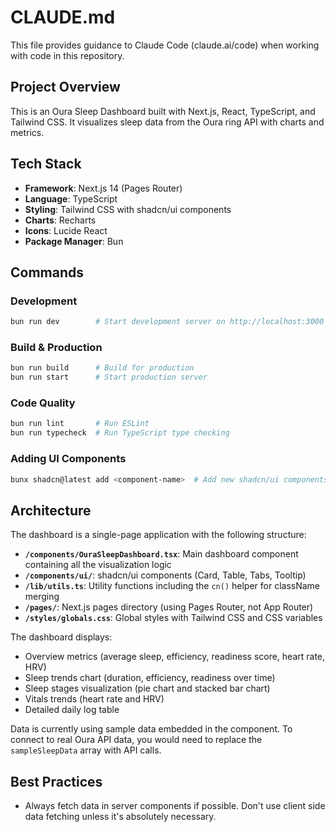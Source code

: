 # CLAUDE.md

This file provides guidance to Claude Code (claude.ai/code) when working with code in this repository.

## Project Overview

This is an Oura Sleep Dashboard built with Next.js, React, TypeScript, and Tailwind CSS. It visualizes sleep data from the Oura ring API with charts and metrics.

## Tech Stack

- **Framework**: Next.js 14 (Pages Router)
- **Language**: TypeScript
- **Styling**: Tailwind CSS with shadcn/ui components
- **Charts**: Recharts
- **Icons**: Lucide React
- **Package Manager**: Bun

## Commands

### Development
```bash
bun run dev        # Start development server on http://localhost:3000
```

### Build & Production
```bash
bun run build      # Build for production
bun run start      # Start production server
```

### Code Quality
```bash
bun run lint       # Run ESLint
bun run typecheck  # Run TypeScript type checking
```

### Adding UI Components
```bash
bunx shadcn@latest add <component-name>  # Add new shadcn/ui components
```

## Architecture

The dashboard is a single-page application with the following structure:

- **`/components/OuraSleepDashboard.tsx`**: Main dashboard component containing all the visualization logic
- **`/components/ui/`**: shadcn/ui components (Card, Table, Tabs, Tooltip)
- **`/lib/utils.ts`**: Utility functions including the `cn()` helper for className merging
- **`/pages/`**: Next.js pages directory (using Pages Router, not App Router)
- **`/styles/globals.css`**: Global styles with Tailwind CSS and CSS variables

The dashboard displays:
- Overview metrics (average sleep, efficiency, readiness score, heart rate, HRV)
- Sleep trends chart (duration, efficiency, readiness over time)
- Sleep stages visualization (pie chart and stacked bar chart)
- Vitals trends (heart rate and HRV)
- Detailed daily log table

Data is currently using sample data embedded in the component. To connect to real Oura API data, you would need to replace the `sampleSleepData` array with API calls.

## Best Practices

- Always fetch data in server components if possible. Don't use client side data fetching unless it's absolutely necessary.